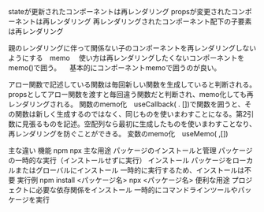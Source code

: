 stateが更新されたコンポーネントは再レンダリング
propsが変更されたコンポーネントは再レンダリング
再レンダリングされたコンポーネント配下の子要素は再レンダリング

親のレンダリングに伴って関係ない子のコンポーネントを再レンダリングしないようにする　memo
　使い方は再レンダリングしたくないコンポーネントをmemo()で囲う。
　基本的にコンポーネントmemoで囲うのが良い。

アロー関数で記述している関数は毎回新しい関数を生成していると判断される。propsとしてアロー関数を渡すと毎回違う関数だと判断され、memo化しても再レンダリングされる。
関数のmemo化　useCallback( . [])で関数を囲うと、その関数は新しく生成するのではなく、同じものを使いまわすことになる。第2引数に見張るものを記述。空配列なら最初に生成したものを使いまわすことなり、再レンダリングを防ぐことができる。
変数のmemo化　useMemo( ,[]) 


主な違い
機能	                   npm	                                                  npx
主な用途	    パッケージのインストールと管理	                    パッケージの一時的な実行（インストールせずに実行）
インストール	パッケージをローカルまたはグローバルにインストール  	一時的に実行するため、インストールは不要
実行例	      npm install <パッケージ名>	                      npx <パッケージ名>
便利な用途	   プロジェクトに必要な依存関係をインストール         	一時的にコマンドラインツールやパッケージを実行

